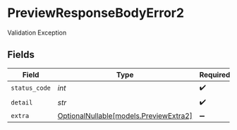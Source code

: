 # PreviewResponseBodyError2

Validation Exception


## Fields

| Field                                                                | Type                                                                 | Required                                                             | Description                                                          |
| -------------------------------------------------------------------- | -------------------------------------------------------------------- | -------------------------------------------------------------------- | -------------------------------------------------------------------- |
| `status_code`                                                        | *int*                                                                | :heavy_check_mark:                                                   | N/A                                                                  |
| `detail`                                                             | *str*                                                                | :heavy_check_mark:                                                   | N/A                                                                  |
| `extra`                                                              | [OptionalNullable[models.PreviewExtra2]](../models/previewextra2.md) | :heavy_minus_sign:                                                   | N/A                                                                  |